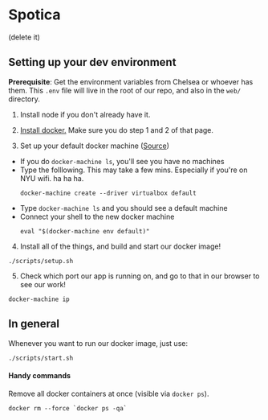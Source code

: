 # Spotica
(delete it)

## Setting up your dev environment

__Prerequisite__: Get the environment variables from Chelsea or whoever has them. This `.env` file will live in the root of our repo, and also in the `web/` directory.

1. Install node if you don't already have it.

2. [Install docker.](https://docs.docker.com/docker-for-mac/) Make sure you do step 1 and 2 of that page.

3. Set up your default docker machine ([Source](https://docs.docker.com/machine/get-started/))
  - If you do `docker-machine ls`, you'll see you have no machines
  - Type the folllowing. This may take a few mins. Especially if you're on NYU wifi. ha ha ha.
    ```shell
    docker-machine create --driver virtualbox default
    ```
  - Type `docker-machine ls` and you should see a default machine
  - Connect your shell to the new docker machine
    ```shell
    eval "$(docker-machine env default)"
    ```

4. Install all of the things, and build and start our docker image!
  ```shell
  ./scripts/setup.sh
  ```

5. Check which port our app is running on, and go to that in our browser to see our work!
  ```shell
  docker-machine ip
  ```

## In general

Whenever you want to run our docker image, just use:

```shell
./scripts/start.sh
```

#### Handy commands

Remove all docker containers at once (visible via `docker ps`).

```shell
docker rm --force `docker ps -qa`
```
